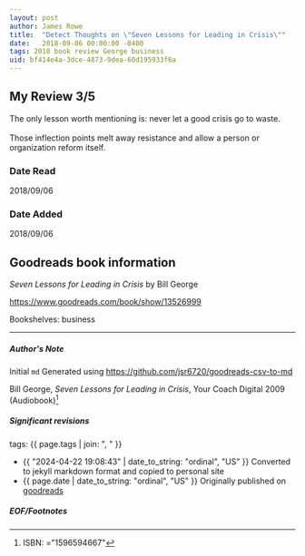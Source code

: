 ```yaml
---
layout: post
author: James Rowe
title:  "Detect Thoughts on \"Seven Lessons for Leading in Crisis\""
date:   2018-09-06 00:00:00 -0400
tags: 2018 book review George business
uid: bf414e4a-3dce-4873-9dea-60d195933f6a
---
```


<!-- highly dependent on how you personally use jekyll templates, and how you want this to show up -->
<!-- escape any jekyll keys with double brackets -->

## My Review 3/5

The only lesson worth mentioning is: never let a good crisis go to waste.<br/><br/>Those inflection points melt away resistance and allow a person or organization reform itself.

### Date Read
2018/09/06

### Date Added
2018/09/06

## Goodreads book information

*Seven Lessons for Leading in Crisis* by Bill  George

https://www.goodreads.com/book/show/13526999

Bookshelves: business

---

##### Author's Note

Initial `md` Generated using https://github.com/jsr6720/goodreads-csv-to-md

Bill  George, *Seven Lessons for Leading in Crisis*,  Your Coach Digital 2009 (Audiobook)[^1]

##### Significant revisions

tags: {{ page.tags | join: ", " }} <!-- todo move this somewhere -->

- {{ "2024-04-22 19:08:43" | date_to_string: "ordinal", "US" }} Converted to jekyll markdown format and copied to personal site
- {{ page.date | date_to_string: "ordinal", "US" }} Originally published on [goodreads](https://www.goodreads.com)

##### EOF/Footnotes

[^1]: ISBN: ="1596594667"